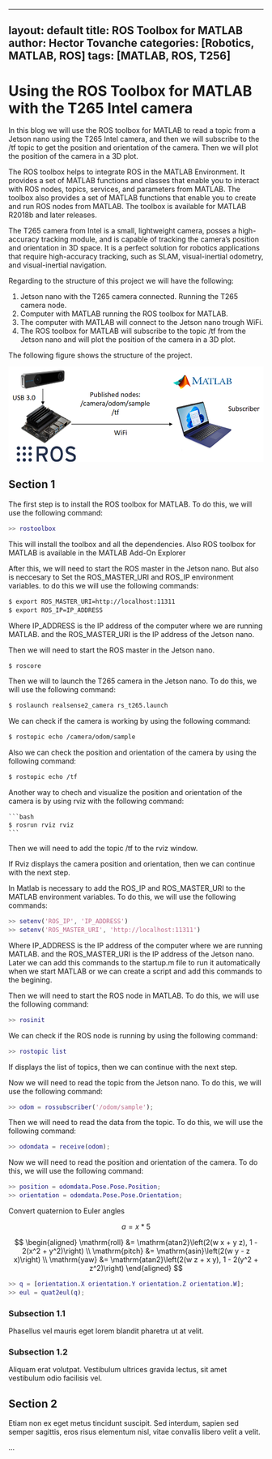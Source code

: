 <script
  src="https://cdn.mathjax.org/mathjax/latest/MathJax.js?config=TeX-AMS-MML_HTMLorMML"
  type="text/javascript">
</script>
---
layout: default
title: ROS Toolbox for MATLAB
author: Hector Tovanche
categories: [Robotics, MATLAB, ROS]
tags: [MATLAB, ROS, T256]
---

# Using the ROS Toolbox for MATLAB with the T265 Intel camera

In this blog we will use the ROS toolbox for MATLAB to read a topic from a Jetson nano using the T265 Intel camera, and then we will subscribe to the /tf topic to get the position and orientation of the camera. Then we will plot the position of the camera in a 3D plot.

The ROS toolbox helps to integrate ROS in the MATLAB Environment. It provides a set of MATLAB functions and classes that enable you to interact with ROS nodes, topics, services, and parameters from MATLAB. The toolbox also provides a set of MATLAB functions that enable you to create and run ROS nodes from MATLAB. The toolbox is available for MATLAB R2018b and later releases.

The T265 camera from Intel is a small, lightweight camera, posses a high-accuracy tracking module, and is capable of tracking the camera’s position and orientation in 3D space. It is a perfect solution for robotics applications that require high-accuracy tracking, such as SLAM, visual-inertial odometry, and visual-inertial navigation.

Regarding to the structure of this project we will have the following:
1. Jetson nano with the T265 camera connected. Running the T265 camera node.
2. Computer with MATLAB running the ROS toolbox for MATLAB.
3. The computer with MATLAB will connect to the Jetson nano trough WiFi. 
4. The ROS toolbox for MATLAB will subscribe to the topic /tf from the Jetson nano and will plot the position of the camera in a 3D plot.

The following figure shows the structure of the project.

![Structure of the project](/assets/img/structure.png)

## Section 1

The first step is to install the ROS toolbox for MATLAB. To do this, we will use the following command:

```matlab
>> rostoolbox
```

This will install the toolbox and all the dependencies.
Also ROS toolbox for MATLAB is available in the MATLAB Add-On Explorer
 


After this, we will need to start the ROS master in the Jetson nano. But also is neccesary to Set the ROS_MASTER_URI and ROS_IP environment variables.
to do this we will use the following commands:

```bash
$ export ROS_MASTER_URI=http://localhost:11311
$ export ROS_IP=IP_ADDRESS
```
Where IP_ADDRESS is the IP address of the computer where we are running MATLAB. and the ROS_MASTER_URI is the IP address of the Jetson nano.

Then we will need to start the ROS master in the Jetson nano.

```bash
$ roscore
```

Then we will to launch the T265 camera in the Jetson nano. To do this, we will use the following command:

```bash
$ roslaunch realsense2_camera rs_t265.launch
```

We can check if the camera is working by using the following command:

```bash
$ rostopic echo /camera/odom/sample
```

Also we can check the position and orientation of the camera by using the following command:

```bash
$ rostopic echo /tf
```

Another way to chech and visualize the position and orientation of the camera is by using rviz with the following command:
    
    ```bash
    $ rosrun rviz rviz
    ```
        
Then we will need to add the topic /tf to the rviz window.


If Rviz displays the camera position and orientation, then we can continue with the next step.

In Matlab is necessary to add the ROS_IP and ROS_MASTER_URI to the MATLAB environment variables. To do this, we will use the following commands:

```matlab
>> setenv('ROS_IP', 'IP_ADDRESS')
>> setenv('ROS_MASTER_URI', 'http://localhost:11311')
```

Where IP_ADDRESS is the IP address of the computer where we are running MATLAB. and the ROS_MASTER_URI is the IP address of the Jetson nano. Later we can add this commands to the startup.m file to run it automatically when we start MATLAB or we can create a script and add this commands to the begining.

Then we will need to start the ROS node in MATLAB. To do this, we will use the following command:

```matlab
>> rosinit
```
We can check if the ROS node is running by using the following command:

```matlab
>> rostopic list
```

If displays the list of topics, then we can continue with the next step.

Now we will need to read the topic from the Jetson nano. To do this, we will use the following command:

```matlab
>> odom = rossubscriber('/odom/sample');
```

Then we will need to read the data from the topic. To do this, we will use the following command:

```matlab
>> odomdata = receive(odom);
```

Now we will need to read the position and orientation of the camera. To do this, we will use the following command:

```matlab
>> position = odomdata.Pose.Pose.Position;
>> orientation = odomdata.Pose.Pose.Orientation;
```

Convert quaternion to Euler angles

$$a=x*5$$ 

$$
\begin{aligned}
\mathrm{roll} &= \mathrm{atan2}\left(2(w x + y z), 1 - 2(x^2 + y^2)\right) \\
\mathrm{pitch} &= \mathrm{asin}\left(2(w y - z x)\right) \\
\mathrm{yaw} &= \mathrm{atan2}\left(2(w z + x y), 1 - 2(y^2 + z^2)\right)
\end{aligned}
$$
```matlab
>> q = [orientation.X orientation.Y orientation.Z orientation.W];
>> eul = quat2eul(q);
```



### Subsection 1.1

Phasellus vel mauris eget lorem blandit pharetra ut at velit.

### Subsection 1.2

Aliquam erat volutpat. Vestibulum ultrices gravida lectus, sit amet vestibulum odio facilisis vel.

## Section 2

Etiam non ex eget metus tincidunt suscipit. Sed interdum, sapien sed semper sagittis, eros risus elementum nisl, vitae convallis libero velit a velit.

...
